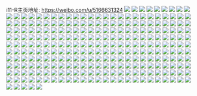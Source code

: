 i11-R主页地址: https://weibo.com/u/5166631324 
![](https://wx4.sinaimg.cn/mw2000/005DEEPily1h8u0sq0fxuj30u01407dp.jpg) 
![](https://wx4.sinaimg.cn/mw2000/005DEEPily1h8u0sqx0h8j30u0140ti9.jpg) 
![](https://wx4.sinaimg.cn/mw2000/005DEEPily1h8u0ss784pj30u014047w.jpg) 
![](https://wx4.sinaimg.cn/mw2000/005DEEPily1h8u0sqaxzkj30u0140wow.jpg) 
![](https://wx4.sinaimg.cn/mw2000/005DEEPily1h8u0st3hiij30u0140qj7.jpg) 
![](https://wx4.sinaimg.cn/mw2000/005DEEPily1h8u0srnbaqj30u0140qcm.jpg) 
![](https://wx4.sinaimg.cn/mw2000/005DEEPily1h8u0srxu3nj30u0140gvg.jpg) 
![](https://wx4.sinaimg.cn/mw2000/005DEEPily1h8u0ssj4l6j30u0140tkb.jpg) 
![](https://wx4.sinaimg.cn/mw2000/005DEEPily1h8u0sr8nnej30u01404dk.jpg) 
![](https://wx4.sinaimg.cn/mw2000/005DEEPily1h8u0stdjycj30u0140ne4.jpg) 
![](https://wx4.sinaimg.cn/mw2000/005DEEPily1h8mzk4st1jj31400u0wmk.jpg) 
![](https://wx4.sinaimg.cn/mw2000/005DEEPily1h8mzk4g2t6j30u0140dp7.jpg) 
![](https://wx4.sinaimg.cn/mw2000/005DEEPily1h8mzk5jtzhj30u0140k25.jpg) 
![](https://wx4.sinaimg.cn/mw2000/005DEEPily1h8mzkk0fdjj30u0141du6.jpg) 
![](https://wx4.sinaimg.cn/mw2000/005DEEPily1h8h3ophpqjj30u014u7cm.jpg) 
![](https://wx4.sinaimg.cn/mw2000/005DEEPily1h8h3oo2s1fj30u0140qd6.jpg) 
![](https://wx4.sinaimg.cn/mw2000/005DEEPily1h8h3ons32aj30u0140gvn.jpg) 
![](https://wx4.sinaimg.cn/mw2000/005DEEPily1h8h3ooyb8jj30u013g13m.jpg) 
![](https://wx4.sinaimg.cn/mw2000/005DEEPily1h8h3oodtd5j30u0140wn6.jpg) 
![](https://wx4.sinaimg.cn/mw2000/005DEEPily1h8h3op8ph3j30u0140n5z.jpg) 
![](https://wx4.sinaimg.cn/mw2000/005DEEPily1h8h3opx4crj30u0140wmr.jpg) 
![](https://wx4.sinaimg.cn/mw2000/005DEEPily1h8h3oqkl0zj30u0140qbr.jpg) 
![](https://wx4.sinaimg.cn/mw2000/005DEEPily1h8h3oq67jvj30u014aakc.jpg) 
![](https://wx4.sinaimg.cn/mw2000/005DEEPily1h8g74n1q22j30u0140wmn.jpg) 
![](https://wx4.sinaimg.cn/mw2000/005DEEPily1h8aiznph5uj30u0140wqf.jpg) 
![](https://wx4.sinaimg.cn/mw2000/005DEEPily1h8aizubmujj30u0140h31.jpg) 
![](https://wx4.sinaimg.cn/mw2000/005DEEPily1h8aizl8sq3j30u0140wth.jpg) 
![](https://wx4.sinaimg.cn/mw2000/005DEEPily1h8aiznal0kj30u0140an4.jpg) 
![](https://wx4.sinaimg.cn/mw2000/005DEEPily1h8aizttu2ij30u0140asm.jpg) 
![](https://wx4.sinaimg.cn/mw2000/005DEEPily1h8aizlszhxj30u0140gzr.jpg) 
![](https://wx4.sinaimg.cn/mw2000/005DEEPily1h8aizklle0j30u014wap5.jpg) 
![](https://wx4.sinaimg.cn/mw2000/005DEEPily1h8aizmbvi6j30u014k4dh.jpg) 
![](https://wx4.sinaimg.cn/mw2000/005DEEPily1h8aizmu4kmj30u0140qlf.jpg) 
![](https://wx4.sinaimg.cn/mw2000/005DEEPily1h83g5pn2e2j30u014y153.jpg) 
![](https://wx4.sinaimg.cn/mw2000/005DEEPily1h83g5osqr6j30u0140qdd.jpg) 
![](https://wx4.sinaimg.cn/mw2000/005DEEPily1h83g5ob8znj30u014q4bo.jpg) 
![](https://wx4.sinaimg.cn/mw2000/005DEEPily1h83g5qi9bdj30u014ptkb.jpg) 
![](https://wx4.sinaimg.cn/mw2000/005DEEPily1h83g5paz0qj30u0110n76.jpg) 
![](https://wx4.sinaimg.cn/mw2000/005DEEPily1h83g5qt5abj30u014o7dx.jpg) 
![](https://wx4.sinaimg.cn/mw2000/005DEEPily1h83g5q33ytj30u0140qg1.jpg) 
![](https://wx4.sinaimg.cn/mw2000/005DEEPily1h83g5ny9uij30u0140gym.jpg) 
![](https://wx4.sinaimg.cn/mw2000/005DEEPily1h83g5rbcnej30u0140qgb.jpg) 
![](https://wx4.sinaimg.cn/mw2000/005DEEPily1h7wk00a2h5j32752xiqv5.jpg) 
![](https://wx4.sinaimg.cn/mw2000/005DEEPily1h7wk04j5ljj32c03401ky.jpg) 
![](https://wx4.sinaimg.cn/mw2000/005DEEPily1h7wk0bek64j32c0340qv5.jpg) 
![](https://wx4.sinaimg.cn/mw2000/005DEEPily1h7wk0nw7jdj32c0341qv6.jpg) 
![](https://wx4.sinaimg.cn/mw2000/005DEEPily1h7wk0qzx9lj32c0340u0x.jpg) 
![](https://wx4.sinaimg.cn/mw2000/005DEEPily1h7wk0v8vqnj32c0340b2a.jpg) 
![](https://wx4.sinaimg.cn/mw2000/005DEEPily1h7wk11g70tj326a2wdb2a.jpg) 
![](https://wx4.sinaimg.cn/mw2000/005DEEPily1h7wk12czjaj30u0140wmh.jpg) 
![](https://wx4.sinaimg.cn/mw2000/005DEEPily1h7wk1630koj32c03401ky.jpg) 
![](https://wx4.sinaimg.cn/mw2000/005DEEPily1h7qnb6oef5j30u014045d.jpg) 
![](https://wx4.sinaimg.cn/mw2000/005DEEPily1h7qnb990a9j30u013zk03.jpg) 
![](https://wx4.sinaimg.cn/mw2000/005DEEPily1h7qnba8t1uj30u0140jxw.jpg) 
![](https://wx4.sinaimg.cn/mw2000/005DEEPily1h7qnb9jq2ij30u01407al.jpg) 
![](https://wx4.sinaimg.cn/mw2000/005DEEPily1h7qnb747u7j30u0140dnq.jpg) 
![](https://wx4.sinaimg.cn/mw2000/005DEEPily1h7qnb7ekjpj30u0140n3g.jpg) 
![](https://wx4.sinaimg.cn/mw2000/005DEEPily1h7qnc297t5j30u014044x.jpg) 
![](https://wx4.sinaimg.cn/mw2000/005DEEPily1h7qnb80uh1j30u014nth9.jpg) 
![](https://wx4.sinaimg.cn/mw2000/005DEEPily1h7qnb9tucgj30u01400yt.jpg) 
![](https://wx4.sinaimg.cn/mw2000/005DEEPily1h7dzw5c3vqj30u013sjyq.jpg) 
![](https://wx4.sinaimg.cn/mw2000/005DEEPily1h7dzw5lgnsj30n00um40z.jpg) 
![](https://wx4.sinaimg.cn/mw2000/005DEEPily1h7dzw5w7zxj30u013tjyt.jpg) 
![](https://wx4.sinaimg.cn/mw2000/005DEEPily1h7dzw4ukozj30n00ugadw.jpg) 
![](https://wx4.sinaimg.cn/mw2000/005DEEPily1h7dzw69n4pj30u013u7cg.jpg) 
![](https://wx4.sinaimg.cn/mw2000/005DEEPily1h7e07zl110j30u0140jui.jpg) 
![](https://wx4.sinaimg.cn/mw2000/005DEEPily1h7awlws78ej30u013mzux.jpg) 
![](https://wx4.sinaimg.cn/mw2000/005DEEPily1h7awlwh56uj30u0140432.jpg) 
![](https://wx4.sinaimg.cn/mw2000/005DEEPily1h7awlx1etkj30u013zqd1.jpg) 
![](https://wx4.sinaimg.cn/mw2000/005DEEPily1h7awm5rj74j30u0140wmp.jpg) 
![](https://wx4.sinaimg.cn/mw2000/005DEEPily1h7awlxn8ksj30u013xn16.jpg) 
![](https://wx4.sinaimg.cn/mw2000/005DEEPily1h7awlx82ebj30u0140ahm.jpg) 
![](https://wx4.sinaimg.cn/mw2000/005DEEPily1h7awm5fc45j30u0140ajv.jpg) 
![](https://wx4.sinaimg.cn/mw2000/005DEEPily1h7awlxx06tj30u0140k0n.jpg) 
![](https://wx4.sinaimg.cn/mw2000/005DEEPily1h7awm562erj30u0140aeq.jpg) 
![](https://wx4.sinaimg.cn/mw2000/005DEEPily1h773i2j0brj30rn10wgus.jpg) 
![](https://wx4.sinaimg.cn/mw2000/005DEEPily1h75zqwov3zj30u01407af.jpg) 
![](https://wx4.sinaimg.cn/mw2000/005DEEPily1h75zqz0e61j30u013zdo1.jpg) 
![](https://wx4.sinaimg.cn/mw2000/005DEEPily1h75zqy6vjlj30u0144jwq.jpg) 
![](https://wx4.sinaimg.cn/mw2000/005DEEPily1h75zqx03pvj30u014kwp5.jpg) 
![](https://wx4.sinaimg.cn/mw2000/005DEEPily1h75zqz9g54j30u014odlt.jpg) 
![](https://wx4.sinaimg.cn/mw2000/005DEEPily1h75zqxb7a4j30u0140n5d.jpg) 
![](https://wx4.sinaimg.cn/mw2000/005DEEPily1h75zqxlnzxj30u013qgv3.jpg) 
![](https://wx4.sinaimg.cn/mw2000/005DEEPily1h75zqyqs4wj30u0141n7s.jpg) 
![](https://wx4.sinaimg.cn/mw2000/005DEEPily1h75zqyg3o3j30u013t0vl.jpg) 
![](https://wx4.sinaimg.cn/mw2000/005DEEPily1h7267sm2nhj30n01dsjuy.jpg) 
![](https://wx4.sinaimg.cn/mw2000/005DEEPily1h7267t0xsij30u0140dpn.jpg) 
![](https://wx4.sinaimg.cn/mw2000/005DEEPily1h7267tam10j30sy12l11h.jpg) 
![](https://wx4.sinaimg.cn/mw2000/005DEEPily1h7267tjrupj30u0140wma.jpg) 
![](https://wx4.sinaimg.cn/mw2000/005DEEPily1h726bnwm9pj30u01404ai.jpg) 
![](https://wx4.sinaimg.cn/mw2000/005DEEPily1h726bo8b8lj30u0140mzh.jpg) 
![](https://wx4.sinaimg.cn/mw2000/005DEEPily1h6z9wilcfmj30u014k176.jpg) 
![](https://wx4.sinaimg.cn/mw2000/005DEEPily1h6z9xd03tij30u0140k15.jpg) 
![](https://wx4.sinaimg.cn/mw2000/005DEEPily1h6z9xdakprj30u0140akn.jpg) 
![](https://wx4.sinaimg.cn/mw2000/005DEEPily1h6z9whnkgej30u01407er.jpg) 
![](https://wx4.sinaimg.cn/mw2000/005DEEPily1h6z9wiurdpj30u014xh1g.jpg) 
![](https://wx4.sinaimg.cn/mw2000/005DEEPily1h6z9whabdmj30u014qwqp.jpg) 
![](https://wx4.sinaimg.cn/mw2000/005DEEPily1h6z9xdnuuoj30u0140nci.jpg) 
![](https://wx4.sinaimg.cn/mw2000/005DEEPily1h6z9wphhzij30u0140aif.jpg) 
![](https://wx4.sinaimg.cn/mw2000/005DEEPily1h6z9wia8ouj30u014l7bm.jpg) 
![](https://wx4.sinaimg.cn/mw2000/005DEEPily1h67m29v7xoj30u0140n29.jpg) 
![](https://wx4.sinaimg.cn/mw2000/005DEEPily1h67m2c7u0pj30u0140n2h.jpg) 
![](https://wx4.sinaimg.cn/mw2000/005DEEPily1h67m2aem2hj30u0140qe6.jpg) 
![](https://wx4.sinaimg.cn/mw2000/005DEEPily1h67m2attldj30u014015i.jpg) 
![](https://wx4.sinaimg.cn/mw2000/005DEEPily1h67m28xhboj30u0140amk.jpg) 
![](https://wx4.sinaimg.cn/mw2000/005DEEPily1h67m2btq99j30u01407dg.jpg) 
![](https://wx4.sinaimg.cn/mw2000/005DEEPily1h5fwx3rcfqj30u01407ar.jpg) 
![](https://wx4.sinaimg.cn/mw2000/005DEEPily1h57825ftrkj30u014o47s.jpg) 
![](https://wx4.sinaimg.cn/mw2000/005DEEPily1h57824mu9qj30u0140dsh.jpg) 
![](https://wx4.sinaimg.cn/mw2000/005DEEPily1h57825pz4cj30u0140n82.jpg) 
![](https://wx4.sinaimg.cn/mw2000/005DEEPily1h5782619anj30u014012o.jpg) 
![](https://wx4.sinaimg.cn/mw2000/005DEEPily1h5672zirgrj30u0140n4m.jpg) 
![](https://wx4.sinaimg.cn/mw2000/005DEEPily1h4ydts6a5dj30u0140dmz.jpg) 
![](https://wx4.sinaimg.cn/mw2000/005DEEPily1h4ydtswyoej30u0140gv1.jpg) 
![](https://wx4.sinaimg.cn/mw2000/005DEEPily1h4ydtt8z4yj30u0140n1g.jpg) 
![](https://wx4.sinaimg.cn/mw2000/005DEEPily1h41li4kkd5j323l2ss4qp.jpg) 
![](https://wx4.sinaimg.cn/mw2000/005DEEPily1h41li8edsxj323p2szkjl.jpg) 
![](https://wx4.sinaimg.cn/mw2000/005DEEPily1h41li58resj312v1fq174.jpg) 
![](https://wx4.sinaimg.cn/mw2000/005DEEPily1h41li7dem7j31a71kw1kx.jpg) 
![](https://wx4.sinaimg.cn/mw2000/005DEEPily1h41li5kda5j30rv116tg6.jpg) 
![](https://wx4.sinaimg.cn/mw2000/005DEEPily1h41li5zs9zj311c1dtwpb.jpg) 
![](https://wx4.sinaimg.cn/mw2000/005DEEPily1h41li9x48zj32c0340e82.jpg) 
![](https://wx4.sinaimg.cn/mw2000/005DEEPily1h3vuyeg5pkj30u0140aj5.jpg) 
![](https://wx4.sinaimg.cn/mw2000/005DEEPily1h3vuydz1o2j30u01407bw.jpg) 
![](https://wx4.sinaimg.cn/mw2000/005DEEPily1h3vuyepbyij30u01407cf.jpg) 
![](https://wx4.sinaimg.cn/mw2000/005DEEPily1h3vv1bj821j30u0140wjd.jpg) 
![](https://wx4.sinaimg.cn/mw2000/005DEEPily1h3vv3weqhqj30u0141gu1.jpg) 
![](https://wx4.sinaimg.cn/mw2000/005DEEPily1h3vv2hyzzbj30ow0w9wjh.jpg) 
![](https://wx4.sinaimg.cn/mw2000/005DEEPily1h2x2lx3czgj30u013zthc.jpg) 
![](https://wx4.sinaimg.cn/mw2000/005DEEPily1h2x2lwrn5ej30u014049e.jpg) 
![](https://wx4.sinaimg.cn/mw2000/005DEEPily1h2x2ly13nmj30u0140jzy.jpg) 
![](https://wx4.sinaimg.cn/mw2000/005DEEPily1h2x2lxcv09j30u0144ajh.jpg) 
![](https://wx4.sinaimg.cn/mw2000/005DEEPily1h2x2lxqzlwj30u0140thu.jpg) 
![](https://wx4.sinaimg.cn/mw2000/005DEEPily1h2x2lz25zpj30u015wtg7.jpg) 
![](https://wx4.sinaimg.cn/mw2000/005DEEPily1h2x2lyhwnej30u0140aj5.jpg) 
![](https://wx4.sinaimg.cn/mw2000/005DEEPily1h2x2n0greej30ty13wtf1.jpg) 
![](https://wx4.sinaimg.cn/mw2000/005DEEPily1h2x2lyq9vqj30u014014m.jpg) 
![](https://wx4.sinaimg.cn/mw2000/005DEEPily1h1p9ils12dj32c0340x6r.jpg) 
![](https://wx4.sinaimg.cn/mw2000/005DEEPily1h1p9i6pnrpj32c0340hdv.jpg) 
![](https://wx4.sinaimg.cn/mw2000/005DEEPily1h1p9iodnkfj32c0340x6q.jpg) 
![](https://wx4.sinaimg.cn/mw2000/005DEEPily1h1p9ib3zujj32c033z1l1.jpg) 
![](https://wx4.sinaimg.cn/mw2000/005DEEPily1h1p9idkdp7j32c0340qv7.jpg) 
![](https://wx4.sinaimg.cn/mw2000/005DEEPily1h1p9iqug1aj32b232qb2b.jpg) 
![](https://wx4.sinaimg.cn/mw2000/005DEEPily1h1p9ihmqroj32c03404qr.jpg) 
![](https://wx4.sinaimg.cn/mw2000/005DEEPily1h1p9isq788j32c0340e82.jpg) 
![](https://wx4.sinaimg.cn/mw2000/005DEEPily1h1p9iu9333j32c033z4qq.jpg) 
![](https://wx4.sinaimg.cn/mw2000/005DEEPily1h1g299291ej30u013zn91.jpg) 
![](https://wx4.sinaimg.cn/mw2000/005DEEPily1h1g25re49dj30u01407i5.jpg) 
![](https://wx4.sinaimg.cn/mw2000/005DEEPily1h1g25plj7nj30u013zqge.jpg) 
![](https://wx4.sinaimg.cn/mw2000/005DEEPily1h1g25ov3p2j30u014xn9b.jpg) 
![](https://wx4.sinaimg.cn/mw2000/005DEEPily1h1g2a5hiwxj30u0140nbe.jpg) 
![](https://wx4.sinaimg.cn/mw2000/005DEEPily1h1g298q9cuj30u0140qec.jpg) 
![](https://wx4.sinaimg.cn/mw2000/005DEEPily1h1e93no4k7j30u015z7bc.jpg) 
![](https://wx4.sinaimg.cn/mw2000/005DEEPily1h1e93mk4gej30rv0ztdpk.jpg) 
![](https://wx4.sinaimg.cn/mw2000/005DEEPily1h161m1hxt6j30u019ytja.jpg) 
![](https://wx4.sinaimg.cn/mw2000/005DEEPily1h161m7tvtuj30u014049s.jpg) 
![](https://wx4.sinaimg.cn/mw2000/005DEEPily1h161m05hi0j30u014qwra.jpg) 
![](https://wx4.sinaimg.cn/mw2000/005DEEPily1h161mv0xh4j30u01hctkw.jpg) 
![](https://wx4.sinaimg.cn/mw2000/005DEEPily1h161mwunvqj30u01am12s.jpg) 
![](https://wx4.sinaimg.cn/mw2000/005DEEPily1h161mh3s7uj30u014047i.jpg) 
![](https://wx4.sinaimg.cn/mw2000/005DEEPily1h0zskz42hyj30u01417ep.jpg) 
![](https://wx4.sinaimg.cn/mw2000/005DEEPily1h0zskynkvyj30u0140dr3.jpg) 
![](https://wx4.sinaimg.cn/mw2000/005DEEPily1h0zskyeopdj30u0140jz6.jpg) 
![](https://wx4.sinaimg.cn/mw2000/005DEEPily1h0zskzf7s1j30u015iwug.jpg) 
![](https://wx4.sinaimg.cn/mw2000/005DEEPily1h0zskzu2hyj30u01407ec.jpg) 
![](https://wx4.sinaimg.cn/mw2000/005DEEPily1h0zsl0s7c3j30u0140n52.jpg) 
![](https://wx4.sinaimg.cn/mw2000/005DEEPily1h0zsl09enuj30u014dtnd.jpg) 
![](https://wx4.sinaimg.cn/mw2000/005DEEPily1h0xnvoln6bj328b3401kz.jpg) 
![](https://wx4.sinaimg.cn/mw2000/005DEEPily1h0xnvkhnpgj32c0341u0y.jpg) 
![](https://wx4.sinaimg.cn/mw2000/005DEEPily1h0xnvmgt76j32c034xnpf.jpg) 
![](https://wx4.sinaimg.cn/mw2000/005DEEPily1h0xnvj4asdj327n340qv6.jpg) 
![](https://wx4.sinaimg.cn/mw2000/005DEEPily1h0xnvn8yd2j30yn1a8tmx.jpg) 
![](https://wx4.sinaimg.cn/mw2000/005DEEPily1h0xnvnh7u4j30nt0vxgsr.jpg) 
![](https://wx4.sinaimg.cn/mw2000/005DEEPily1h0xnphglysj31400ty48r.jpg) 
![](https://wx4.sinaimg.cn/mw2000/005DEEPily1h0v65cd9wgj32802yob2d.jpg) 
![](https://wx4.sinaimg.cn/mw2000/005DEEPily1h0v6c7lzdxj32c03401l1.jpg) 
![](https://wx4.sinaimg.cn/mw2000/005DEEPily1h0v67mwwl8j33402c0x6r.jpg) 
![](https://wx4.sinaimg.cn/mw2000/005DEEPily1h0v6a16n4yj32802yohdx.jpg) 
![](https://wx4.sinaimg.cn/mw2000/005DEEPily1h0t0qwqaq3j30u00u0qas.jpg) 
![](https://wx4.sinaimg.cn/mw2000/005DEEPily1h0rzoda5rgj32c0340e83.jpg) 
![](https://wx4.sinaimg.cn/mw2000/005DEEPily1h0rzof9w2bj30u014015f.jpg) 
![](https://wx4.sinaimg.cn/mw2000/005DEEPily1h0rzoev95zj32c033zx6q.jpg) 
![](https://wx4.sinaimg.cn/mw2000/005DEEPily1h0rzob5o2jj32c0340b2b.jpg) 
![](https://wx4.sinaimg.cn/mw2000/005DEEPily1h0rzofmwlrj30u0140dpc.jpg) 
![](https://wx4.sinaimg.cn/mw2000/005DEEPily1h0rzq27mhbj32c0340e84.jpg) 
![](https://wx4.sinaimg.cn/mw2000/005DEEPily1h0poryqsh7j30u0140gw3.jpg) 
![](https://wx4.sinaimg.cn/mw2000/005DEEPily1h0n2s7a91cj32c0340b2b.jpg) 
![](https://wx4.sinaimg.cn/mw2000/005DEEPily1h0n2r2u3wwj30u0140wnw.jpg) 
![](https://wx4.sinaimg.cn/mw2000/005DEEPily1h0n2s4c1vqj32c03407wi.jpg) 
![](https://wx4.sinaimg.cn/mw2000/005DEEPily1h0n2r2epyrj30u0140ah0.jpg) 
![](https://wx4.sinaimg.cn/mw2000/005DEEPily1h0n2s2dx89j32c03404qq.jpg) 
![](https://wx4.sinaimg.cn/mw2000/005DEEPily1h0n2r3buumj30u014046z.jpg) 
![](https://wx4.sinaimg.cn/mw2000/005DEEPily1h0ilz40gljj32c03417wj.jpg) 
![](https://wx4.sinaimg.cn/mw2000/005DEEPily1h0ilz4w4rqj30u0140qmb.jpg) 
![](https://wx4.sinaimg.cn/mw2000/005DEEPily1h0ilx2g7fmj32a431jx6q.jpg) 
![](https://wx4.sinaimg.cn/mw2000/005DEEPily1h0ilwwjcwdj32c0340e83.jpg) 
![](https://wx4.sinaimg.cn/mw2000/005DEEPily1h0ilx4752ij32c0340kjn.jpg) 
![](https://wx4.sinaimg.cn/mw2000/005DEEPily1h0ilwy5gukj32bz3407wj.jpg) 
![](https://wx4.sinaimg.cn/mw2000/005DEEPily1h0ilz596taj30u0140tpt.jpg) 
![](https://wx4.sinaimg.cn/mw2000/005DEEPily1h0ilx1a5psj321u2qhqv6.jpg) 
![](https://wx4.sinaimg.cn/mw2000/005DEEPily1h0ilxtknmij30mi0u0dpp.jpg) 
![](https://wx4.sinaimg.cn/mw2000/005DEEPily1h0ghfvwtauj32yo2804qv.jpg) 
![](https://wx4.sinaimg.cn/mw2000/005DEEPily1h0ghfjxworj31400u0e0c.jpg) 
![](https://wx4.sinaimg.cn/mw2000/005DEEPily1h0ghg1b10yj32yo280e85.jpg) 
![](https://wx4.sinaimg.cn/mw2000/005DEEPily1h0ghg7xmawj31400u0tjt.jpg) 
![](https://wx4.sinaimg.cn/mw2000/005DEEPily1h0ghg6zqs1j32yo280qv8.jpg) 
![](https://wx4.sinaimg.cn/mw2000/005DEEPily1h0ghga3p2fj31400u0gwl.jpg) 
![](https://wx4.sinaimg.cn/mw2000/005DEEPily1h0bugb6lfej32by2k84qq.jpg) 
![](https://wx4.sinaimg.cn/mw2000/005DEEPily1h0bugdkg58j32c033zhdu.jpg) 
![](https://wx4.sinaimg.cn/mw2000/005DEEPily1h0bug5av66j30ob0tdtdu.jpg) 
![](https://wx4.sinaimg.cn/mw2000/005DEEPily1h0bug94ufmj325u2uqb29.jpg) 
![](https://wx4.sinaimg.cn/mw2000/005DEEPily1h0bug7mbb6j32802ynkjm.jpg) 
![](https://wx4.sinaimg.cn/mw2000/005DEEPily1h0bugg7hqaj32c033ze82.jpg) 
![](https://wx4.sinaimg.cn/mw2000/005DEEPily1gzycgttfn7j30u0110dmq.jpg) 
![](https://wx4.sinaimg.cn/mw2000/005DEEPily1gzycgud4drj30u0140tio.jpg) 
![](https://wx4.sinaimg.cn/mw2000/005DEEPily1gzx3v3t28gj30u0140dp1.jpg) 
![](https://wx4.sinaimg.cn/mw2000/005DEEPily1gzx3uziqykj30u0140n7t.jpg) 
![](https://wx4.sinaimg.cn/mw2000/005DEEPily1gzx3v1k4qaj30u0140tje.jpg) 
![](https://wx4.sinaimg.cn/mw2000/005DEEPily1gzx3v2ukbej30u0140dpv.jpg) 
![](https://wx4.sinaimg.cn/mw2000/005DEEPily1gzx3uv7rnqj30ty13yair.jpg) 
![](https://wx4.sinaimg.cn/mw2000/005DEEPily1gzx3up3mfjj30u0140wq2.jpg) 
![](https://wx4.sinaimg.cn/mw2000/005DEEPily1gzvifdqemvj30u018etjn.jpg) 
![](https://wx4.sinaimg.cn/mw2000/005DEEPily1gzvifdc27hj30u013zqcx.jpg) 
![](https://wx4.sinaimg.cn/mw2000/005DEEPily1gzvife347aj30u0140grt.jpg) 
![](https://wx4.sinaimg.cn/mw2000/005DEEPily1gzvifd1cwij30u018cdqg.jpg) 
![](https://wx4.sinaimg.cn/mw2000/005DEEPily1gztcy2ooucj32802yohdu.jpg) 
![](https://wx4.sinaimg.cn/mw2000/005DEEPily1gztcxxotwgj32802yox6q.jpg) 
![](https://wx4.sinaimg.cn/mw2000/005DEEPily1gzs2di2y5yj30u0140gu7.jpg) 
![](https://wx4.sinaimg.cn/mw2000/005DEEPily1gzs2dh6lgtj30u01400we.jpg) 
![](https://wx4.sinaimg.cn/mw2000/005DEEPily1gzs2dj159kj30u0140467.jpg) 
![](https://wx4.sinaimg.cn/mw2000/005DEEPily1gzs2dkao0ij30u0140n1y.jpg) 
![](https://wx4.sinaimg.cn/mw2000/005DEEPily1gzs2dhjna5j30u0140k0y.jpg) 
![](https://wx4.sinaimg.cn/mw2000/005DEEPily1gzs2djmgl6j30u0140tdb.jpg) 
![](https://wx4.sinaimg.cn/mw2000/005DEEPily1gzs2dikst5j30u014xaex.jpg) 
![](https://wx4.sinaimg.cn/mw2000/005DEEPily1gzs2dja828j30u0140jxb.jpg) 
![](https://wx4.sinaimg.cn/mw2000/005DEEPily1gzs2djzhnoj30u011otbr.jpg) 
![](https://wx4.sinaimg.cn/mw2000/005DEEPily1gzpmnkqy46j312y1hz1cb.jpg) 
![](https://wx4.sinaimg.cn/mw2000/005DEEPily1gzpmo1ty8zj30u014012n.jpg) 
![](https://wx4.sinaimg.cn/mw2000/005DEEPily1gzpmo16tfzj32c033nb2b.jpg) 
![](https://wx4.sinaimg.cn/mw2000/005DEEPily1gzpmnwvrq7j32c033zkjn.jpg) 
![](https://wx4.sinaimg.cn/mw2000/005DEEPily1gzpmo25lzgj30u0140qat.jpg) 
![](https://wx4.sinaimg.cn/mw2000/005DEEPily1gzpmno0pixj32c0340u0z.jpg) 
![](https://wx4.sinaimg.cn/mw2000/005DEEPily1gzpmnq0klbj32bx32ox6q.jpg) 
![](https://wx4.sinaimg.cn/mw2000/005DEEPily1gzpmntcb3tj32c033zb2b.jpg) 
![](https://wx4.sinaimg.cn/mw2000/005DEEPily1gzpmors9d5j32aw3367wj.jpg) 
![](https://wx4.sinaimg.cn/mw2000/005DEEPily1gzolyxhh2wj30u01410xq.jpg) 
![](https://wx4.sinaimg.cn/mw2000/005DEEPily1gzolyxsluwj30oi109jxh.jpg) 
![](https://wx4.sinaimg.cn/mw2000/005DEEPily1gzolyvads0j30u0140aid.jpg) 
![](https://wx4.sinaimg.cn/mw2000/005DEEPily1gzolyvn1u7j30u014044p.jpg) 
![](https://wx4.sinaimg.cn/mw2000/005DEEPily1gzolyux78xj30u0140450.jpg) 
![](https://wx4.sinaimg.cn/mw2000/005DEEPily1gzolyw2di4j30u0140alb.jpg) 
![](https://wx4.sinaimg.cn/mw2000/005DEEPily1gzolyy8s3dj30u0140tdw.jpg) 
![](https://wx4.sinaimg.cn/mw2000/005DEEPily1gzolyx2o6cj30u01400ye.jpg) 
![](https://wx4.sinaimg.cn/mw2000/005DEEPily1gzolyy0tbkj30tx14nn1x.jpg) 
![](https://wx4.sinaimg.cn/mw2000/005DEEPily1gzmr5nmgmjj31ds0n00wj.jpg) 
![](https://wx4.sinaimg.cn/mw2000/005DEEPily1gzmhgo1efyj30u014046x.jpg) 
![](https://wx4.sinaimg.cn/mw2000/005DEEPily1gzmhgpzbsnj30u012ijyc.jpg) 
![](https://wx4.sinaimg.cn/mw2000/005DEEPily1gzmhgotszpj30u0140467.jpg) 
![](https://wx4.sinaimg.cn/mw2000/005DEEPily1gzmhgmvmv2j30u014047h.jpg) 
![](https://wx4.sinaimg.cn/mw2000/005DEEPily1gzmhgphlodj30u0140gsv.jpg) 
![](https://wx4.sinaimg.cn/mw2000/005DEEPily1gzmhgqwis9j30u0140n52.jpg) 
![](https://wx4.sinaimg.cn/mw2000/005DEEPily1gzmhgrip0rj30u0140ahl.jpg) 
![](https://wx4.sinaimg.cn/mw2000/005DEEPily1gzl4mtiwk6j30u013p7dy.jpg) 
![](https://wx4.sinaimg.cn/mw2000/005DEEPily1gzl4n5eih9j30tz10s470.jpg) 
